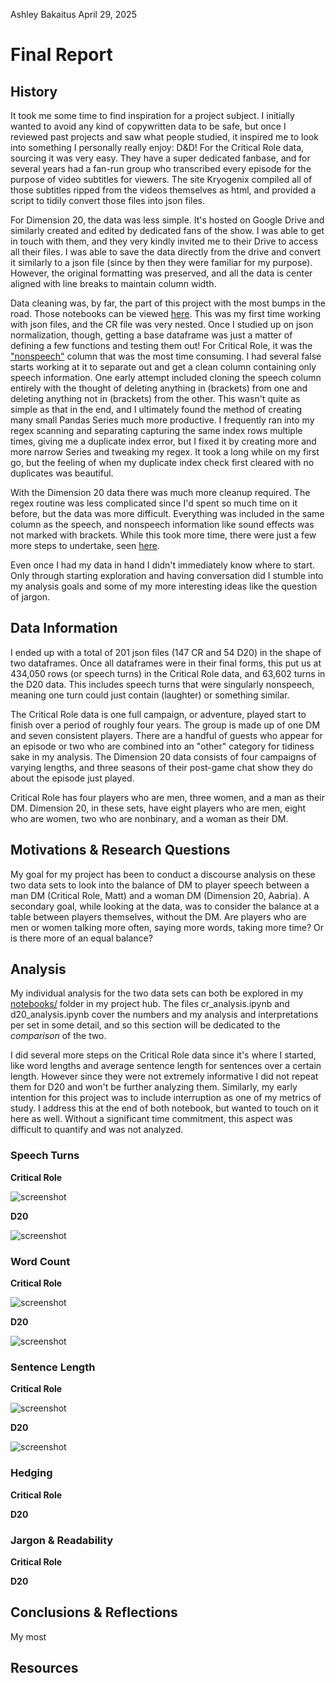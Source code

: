 Ashley Bakaitus
April 29, 2025

# Final Report

## History

It took me some time to find inspiration for a project subject. I initially wanted to avoid any kind of copywritten data to be safe, but once I reviewed past projects and saw what people studied, it inspired me to look into something I personally really enjoy: D&D!
For the Critical Role data, sourcing it was very easy. They have a super dedicated fanbase, and for several years had a fan-run group who transcribed every episode for the purpose of video subtitles for viewers. 
The site Kryogenix compiled all of those subtitles ripped from the videos themselves as html, and provided a script to tidily convert those files into json files. 

For Dimension 20, the data was less simple. It's hosted on Google Drive and similarly created and edited by dedicated fans of the show. I was able to get in touch with them, and they very kindly invited me to their Drive to access all their files. 
I was able to save the data directly from the drive and convert it similarly to a json file (since by then they were familiar for my purpose). However, the original formatting was preserved, and all the data is center aligned with line breaks to maintain column width. 

Data cleaning was, by far, the part of this project with the most bumps in the road. Those notebooks can be viewed [here](https://nbviewer.org/github/Data-Science-for-Linguists-2025/Critical-Role-Analysis/tree/main/data_processing/).
This was my first time working with json files, and the CR file was very nested. Once I studied up on json normalization, though, getting a base dataframe was just a matter of defining a few functions and testing them out!
For Critical Role, it was the ["nonspeech"](https://nbviewer.org/github/Data-Science-for-Linguists-2025/Critical-Role-Analysis/blob/main/data_processing/2_cr_cleaning.ipynb#Splitting-and-cleaning) column that was the most time consuming.
I had several false starts working at it to separate out and get a clean column containing only speech information. One early attempt included cloning the speech column entirely with the thought of deleting anything in (brackets) from one and deleting anything not in (brackets) from the other. 
This wasn't quite as simple as that in the end, and I ultimately found the method of creating many small Pandas Series much more productive. I frequently ran into my regex scanning and separating capturing the same index rows multiple times, giving me a duplicate index error, but I fixed it by creating more and more narrow Series and tweaking my regex. 
It took a long while on my first go, but the feeling of when my duplicate index check first cleared with no duplicates was beautiful. 

With the Dimension 20 data there was much more cleanup required. The regex routine was less complicated since I'd spent so much time on it before, but the data was more difficult. Everything was included in the same column as the speech, and nonspeech information like sound effects was not marked with brackets. 
While this took more time, there were just a few more steps to undertake, seen [here](https://nbviewer.org/github/Data-Science-for-Linguists-2025/Critical-Role-Analysis/blob/main/data_processing/2_aabria_cleaning.ipynb#Concatenating-and-Splitting).

Even once I had my data in hand I didn't immediately know where to start. Only through starting exploration and having conversation did I stumble into my analysis goals and some of my more interesting ideas like the question of jargon.

## Data Information

I ended up with a total of 201 json files (147 CR and 54 D20) in the shape of two dataframes. Once all dataframes were in their final forms, this put us at 434,050 rows (or speech turns) in the Critical Role data, and 63,602 turns in the D20 data. This includes speech turns that were singularly nonspeech, meaning one turn could just contain (laughter) or something similar.

The Critical Role data is one full campaign, or adventure, played start to finish over a period of roughly four years. The group is made up of one DM and seven consistent players. There are a handful of guests who appear for an episode or two who are combined into an "other" category for tidiness sake in my analysis.
The Dimension 20 data consists of four campaigns of varying lengths, and three seasons of their post-game chat show they do about the episode just played. 

Critical Role has four players who are men, three women, and a man as their DM.
Dimension 20, in these sets, have eight players who are men, eight who are women, two who are nonbinary, and a woman as their DM.

## Motivations & Research Questions

My goal for my project has been to conduct a discourse analysis on these two data sets to look into the balance of DM to player speech between a man DM (Critical Role, Matt) and a woman DM (Dimension 20, Aabria).
A secondary goal, while looking at the data, was to consider the balance at a table between players themselves, without the DM. Are players who are men or women talking more often, saying more words, taking more time? Or is there more of an equal balance?

## Analysis

My individual analysis for the two data sets can both be explored in my [notebooks/](https://nbviewer.org/github/Data-Science-for-Linguists-2025/Critical-Role-Analysis/tree/main/notebooks/) folder in my project hub.
The files cr_analysis.ipynb and d20_analysis.ipynb cover the numbers and my analysis and interpretations per set in some detail, and so this section will be dedicated to the *comparison* of the two.

I did several more steps on the Critical Role data since it's where I started, like word lengths and average sentence length for sentences over a certain length. However since they were not extremely informative I did not repeat them for D20 and won't be further analyzing them.
Similarly, my early intention for this project was to include interruption as one of my metrics of study. I address this at the end of both notebook, but wanted to touch on it here as well. Without a significant time commitment, this aspect was difficult to quantify and was not analyzed. 

### Speech Turns

**Critical Role**

![screenshot](figures/cr_SpeechTurnGender.png)


**D20**

![screenshot](figures/d20_SpeechTurnGender.png)


### Word Count

**Critical Role**

![screenshot](figures/cr_TokCountGender.png)

**D20**

![screenshot](figures/d20_TokCountGender.png)

### Sentence Length

**Critical Role**

![screenshot](figures/cr_SentLenGender.png)

**D20**

![screenshot](figures/d20_SentLenGender.png)

### Hedging

**Critical Role**



**D20**



### Jargon & Readability

**Critical Role**



**D20**



## Conclusions & Reflections

My most 

## Resources


